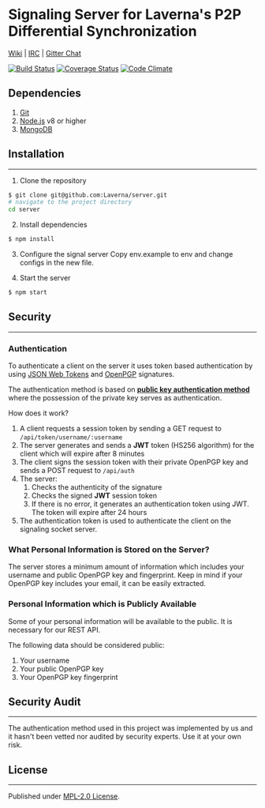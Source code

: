 # Signaling Server for Laverna's P2P Differential Synchronization

[Wiki](https://github.com/Laverna/laverna/wiki) |
[IRC](https://webchat.freenode.net/?channels=laverna) |
[Gitter Chat](https://gitter.im/Laverna/laverna)

[![Build Status](https://travis-ci.org/Laverna/laverna-server.svg?branch=master)](https://travis-ci.org/Laverna/laverna-server)
[![Coverage Status](https://coveralls.io/repos/github/Laverna/laverna-server/badge.svg?branch=master)](https://coveralls.io/github/Laverna/laverna-server)
[![Code Climate](https://codeclimate.com/github/Laverna/laverna-server/badges/gpa.svg)](https://codeclimate.com/github/Laverna/laverna-server)


## Dependencies

1. [Git](https://git-scm.com/book/en/v2)
2. [Node.js](http://nodejs.org/) v8 or higher
3. [MongoDB](https://docs.mongodb.com/manual/installation/)


## Installation
---------------

1. Clone the repository

```bash
$ git clone git@github.com:Laverna/server.git
# navigate to the project directory
cd server
```

2. Install dependencies

```bash
$ npm install
```

3. Configure the signal server
Copy env.example to env and change configs in the new file.

4. Start the server

```bash
$ npm start
```


## Security
-----------

### Authentication
To authenticate a client on the server it uses token based authentication by using [JSON Web Tokens](https://jwt.io/) and [OpenPGP](https://github.com/openpgpjs/openpgpjs) signatures.

The authentication method is based on **[public key authentication method](https://tools.ietf.org/html/rfc4252#section-7)** where the possession of the private key serves as authentication.

How does it work?

1. A client requests a session token by sending a GET request to `/api/token/username/:username`
2. The server generates and sends a **JWT** token (HS256 algorithm) for the client which will expire after 8 minutes
3. The client signs the session token with their private OpenPGP key and sends a POST request to `/api/auth`
4. The server:
    1. Checks the authenticity of the signature
    2. Checks the signed **JWT** session token
    3. If there is no error, it generates an authentication token using JWT. The token will expire after 24 hours
5. The authentication token is used to authenticate the client on the signaling socket server.

### What Personal Information is Stored on the Server?
The server stores a minimum amount of information which includes your username and public OpenPGP key and fingerprint. Keep in mind if your OpenPGP key includes your email, it can be easily extracted.

### Personal Information which is Publicly Available
Some of your personal information will be available to the public. It is necessary for our REST API.

The following data should be considered public:

1. Your username
2. Your public OpenPGP key
3. Your OpenPGP key fingerprint

## Security Audit
-----------------
The authentication method used in this project was implemented by us and it hasn't been vetted nor audited by security experts. Use it at your own risk.


## License
----------

Published under [MPL-2.0 License](https://www.mozilla.org/en-US/MPL/2.0/).
